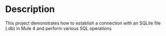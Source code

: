 # Description
This project demonstrates how to establish a connection with an SQLite file (.db) in Mule 4 and perform various SQL operations<br>
